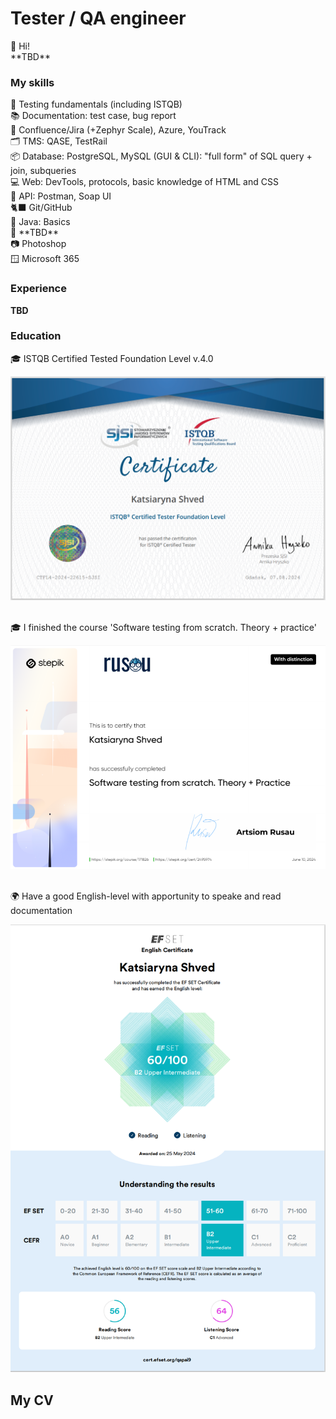 # Tester / QA engineer
<p>👋 Hi! 
<br> **TBD** </p>

### My skills 
<p> 📖 Testing fundamentals (including ISTQB)
<br>📚 Documentation: test case, bug report
<br>🐞 Confluence/Jira (+Zephyr Scale), Azure, YouTrack
<br>🗂️ TMS: QASE, TestRail
<br>📦 Database: PostgreSQL, MySQL (GUI & CLI): "full form" of SQL query + join, subqueries	
<br>💻 Web: DevTools, protocols, basic knowledge of HTML and CSS
<br>🔗 API: Postman, Soap UI
<br>🐈‍⬛ Git/GitHub
<br>🍵 Java: Basics
<br>📱 **TBD**
<br>📷 Photoshop
<br>🪟 Microsoft 365 </p>


### Experience
**TBD**

### Education
<p>🎓 ISTQB Certified Tested Foundation Level v.4.0</p>
<div align="center"><img  src="CTFL4-2024-22615-SJSI_EN_Katsiaryna_Shved.png"  /></div><br>
<p>🎓 I finished the course 'Software testing from scratch. Theory + practice'</p>
<div align="center"><img  src="Certificate_Rusau_distinction.png"  /></div><br>
<p>🌍 Have a good English-level with apportunity to speake and read documentation</p>
<div align="center"><img  src="Certification_EFSET.png"  /></div>


## My CV

<div align="center">
  <img  src=""  />
</div>
